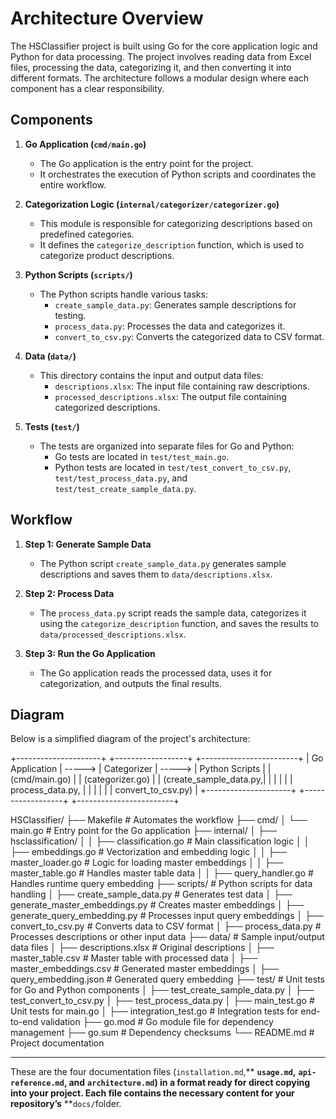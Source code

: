# Architecture Overview

The HSClassifier project is built using Go for the core application logic and Python for data processing. The project involves reading data from Excel files, processing the data, categorizing it, and then converting it into different formats. The architecture follows a modular design where each component has a clear responsibility.

## Components

1. **Go Application (`cmd/main.go`)**

   - The Go application is the entry point for the project.
   - It orchestrates the execution of Python scripts and coordinates the entire workflow.
2. **Categorization Logic (`internal/categorizer/categorizer.go`)**

   - This module is responsible for categorizing descriptions based on predefined categories.
   - It defines the `categorize_description` function, which is used to categorize product descriptions.
3. **Python Scripts (`scripts/`)**

   - The Python scripts handle various tasks:
     - `create_sample_data.py`: Generates sample descriptions for testing.
     - `process_data.py`: Processes the data and categorizes it.
     - `convert_to_csv.py`: Converts the categorized data to CSV format.
4. **Data (`data/`)**

   - This directory contains the input and output data files:
     - `descriptions.xlsx`: The input file containing raw descriptions.
     - `processed_descriptions.xlsx`: The output file containing categorized descriptions.
5. **Tests (`test/`)**

   - The tests are organized into separate files for Go and Python:
     - Go tests are located in `test/test_main.go`.
     - Python tests are located in `test/test_convert_to_csv.py`, `test/test_process_data.py`, and `test/test_create_sample_data.py`.

## Workflow

1. **Step 1: Generate Sample Data**

   - The Python script `create_sample_data.py` generates sample descriptions and saves them to `data/descriptions.xlsx`.
2. **Step 2: Process Data**

   - The `process_data.py` script reads the sample data, categorizes it using the `categorize_description` function, and saves the results to `data/processed_descriptions.xlsx`.
3. **Step 3: Run the Go Application**

   - The Go application reads the processed data, uses it for categorization, and outputs the final results.

## Diagram

Below is a simplified diagram of the project's architecture:

+---------------------+ +------------------+ +------------------------+ | Go Application | -----> | Categorizer | -----> | Python Scripts | | (cmd/main.go) | | (categorizer.go) | | (create_sample_data.py,| | | | | | process_data.py, | | | | | | convert_to_csv.py) | +---------------------+ +------------------+ +------------------------+

HSClassifier/
├── Makefile                     # Automates the workflow
├── cmd/
│   └── main.go                  # Entry point for the Go application
├── internal/
│   ├── hsclassification/
│   │   ├── classification.go    # Main classification logic
│   │   ├── embeddings.go        # Vectorization and embedding logic
│   │   ├── master_loader.go     # Logic for loading master embeddings
│   │   ├── master_table.go      # Handles master table data
│   │   ├── query_handler.go     # Handles runtime query embedding
├── scripts/                     # Python scripts for data handling
│   ├── create_sample_data.py    # Generates test data
│   ├── generate_master_embeddings.py # Creates master embeddings
│   ├── generate_query_embedding.py  # Processes input query embeddings
│   ├── convert_to_csv.py        # Converts data to CSV format
│   ├── process_data.py          # Processes descriptions or other input data
├── data/                        # Sample input/output data files
│   ├── descriptions.xlsx        # Original descriptions
│   ├── master_table.csv         # Master table with processed data
│   ├── master_embeddings.csv    # Generated master embeddings
│   ├── query_embedding.json     # Generated query embedding
├── test/                        # Unit tests for Go and Python components
│   ├── test_create_sample_data.py
│   ├── test_convert_to_csv.py
│   ├── test_process_data.py
│   ├── main_test.go             # Unit tests for main.go
│   ├── integration_test.go      # Integration tests for end-to-end validation
├── go.mod                       # Go module file for dependency management
├── go.sum                       # Dependency checksums
└── README.md                    # Project documentation


---

These are the four documentation files (`installation.md`,** **`usage.md`,** **`api-reference.md`, and** **`architecture.md`) in a format ready for direct copying into your project. Each file contains the necessary content for your repository’s** **`docs/`folder.
